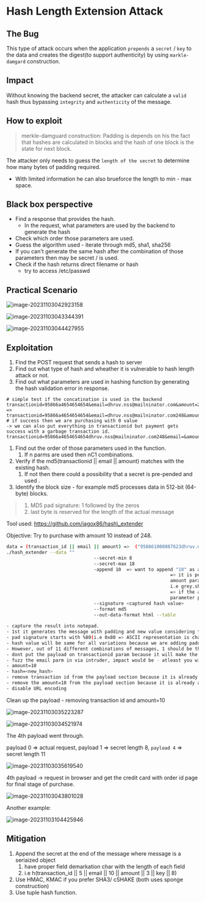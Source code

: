 # Hash Length Extension Attack

## The Bug

This type of attack occurs when the application `prepends` a `secret` / `key` to the data and creates the digest(to support authenticity) by using `markle-damgard` construction.

## Impact

Without knowing the backend secret, the attacker can calculate a `valid` hash thus bypassing `integrity` and `authenticity` of the message.

## How to exploit

> merkle-damguard construction: Padding is depends on his the fact that hashes are calculated in blocks and the hash of one block is the state for next block.

The attacker only needs to guess the `length of the secret` to determine how many bytes of padding required.

* With limited information he can also brueforce the length to min - max space.

## Black box perspective

* Find a response that provides the hash.
  * In the request, what parameters are used by the backend to generate the hash
* Check which order those parameters are used.
* Guess the algorithm used - iterate through md5, sha1, sha256
* If you can't generate the same hash after the combination of those parameters then may be secret / is used.
* Check if the hash returns direct filename or hash
  * try to access /etc/passwd

## Practical Scenario

![image-20231103042923158](../crypto/.hash_length_extension_attack.assets/image-20231103042923158.png)

![image-20231103043344391](../crypto/.hash_length_extension_attack.assets/image-20231103043344391.png)

![image-20231103044427955](../crypto/.hash_length_extension_attack.assets/image-20231103044427955.png)

## Exploitation

1. Find the POST request that sends a hash to server
2. Find out what type of hash and wheather it is vulnerable to hash length attack or not.
3. Find out what parameters are used in hashing function by generating the hash validation error in response.

```
# simple test if the concatination is used in the backend
transactionid=95866a4654654654&email=dhruv.nss@mailninator.com&amount=248
=> transactionid=95866a4654654654&email=dhruv.nss@mailninator.com248&amount=
# if success then we are purchasing with 0 value
-> we can also put everything in transactionid but payment gets success with a garbage transaction id.
transactionid=95866a4654654654dhruv.nss@mailninator.com248&email=&amount=
```

1. Find out the order of those parameters used in the function.
   1. If n parms are used then nC1 combinations.
2. Verify if the md5(transactionid || email || amount) matches with the existing hash.
   1. If not then there could a possibility that a secret is pre-pended and used .
3. Identify the block size - for example md5 processes data in 512-bit (64-byte) blocks.

> 1) MD5 pad signature: 1 followed by the zeros
> 2) last byte is reserved for the length of the actual message

Tool used: https://github.com/iagox86/hash\_extender

Objective: Try to purchase with amount 10 instead of 248.

```bash
data = (transaction_id || email || amount) =>  ("958661000887623dhruv.nss@mailninator.com248") 
./hash_extender --data "" 
								--secret-min 8 
								--secret-max 18 
								-append 10  => want to append "10" as amount so that it will complute as new block
															=> it is possible because in the HTTP POST request we send new top up value in 
															amount parameter. we concatinate old amount data with email value.
															i.e grey.shell@gmail.com248
															=> if the app does not allow the amount field to be empty then we need to use
															parameter pollution vulnerability and add extra "amount" parameter with "10"
								--signature <captured hash value>
								--format md5
								--out-data-format html --table
								
- capture the result into notepad.
- 1st it generates the message with padding and new value considering the secret length=8 then 9 and so on
- pad signature starts with %80(i.e 0x80 => ASCII representation is char 1) followed by %00%00..%00
- hash value will be same for all variations because we are adding padding based on the different secret length so messages length will vary.(padding lenght will decrease from top(secret-min=8) to bottom(secret-max=18))
- However, out of 11 different combinations of messages, 1 should be the TRUE combination that generates that hash.
- dont put the payload on transactionid param because it will make the successfull payment on a garbage transaction id. 
- fuzz the email parm in via intruder, impact would be - atleast you will not get any email
- amount=10
- hash=<new_hash>
- remove transaction id from the payload section because it is already availabe in the parm
- remove the amount=10 from the payload section because it is already availabe in the parm
- disable URL encoding
```

Clean up the payload - removing transaction id and amount=10

![image-20231103035223287](../crypto/.hash_length_extension_attack.assets/image-20231103035223287.png)

![image-20231103034521974](../crypto/.hash_length_extension_attack.assets/image-20231103034521974.png)

The 4th payload went through.

payload 0 => actual request, payload 1 => secret length 8, `payload 4` => secret length 11

![image-20231103035619540](../crypto/.hash_length_extension_attack.assets/image-20231103035619540.png)

4th payload -> request in browser and get the credit card with order id page for final stage of purchase.

![image-20231103043801028](../crypto/.hash_length_extension_attack.assets/image-20231103043801028.png)

Another example:

![image-20231103104425946](../crypto/.hash_length_extension_attack.assets/image-20231103104425946.png)

## Mitigation

1. Append the secret at the end of the message where message is a seriaized object
   1. have proper field demarkation char with the length of each field
   2. i.e h(transaction\_id || 5 || email || 10 || amount || 3 || key || 8)
2. Use HMAC, KMAC if you prefer SHA3/ cSHAKE (both uses sponge construction)
3. Use tuple hash function.

